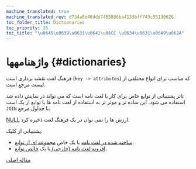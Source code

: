 ```yaml
---
machine_translated: true
machine_translated_rev: d734a8e46ddd7465886ba4133bff743c55190626
toc_folder_title: Dictionaries
toc_priority: 35
toc_title: "\u0645\u0639\u0631\u0641\u06CC \u0634\u0631\u06A9\u062A"
---
```


# واژهنامهها {#dictionaries}

فرهنگ لغت نقشه برداری است (`key -> attributes`) که مناسب برای انواع مختلفی از لیست مرجع است.

تاتر پشتیبانی از توابع خاص برای کار با لغت نامه است که می تواند در نمایش داده شد استفاده می شود. این ساده تر و موثر تر به استفاده از لغت نامه ها با توابع از یک است `JOIN` با جداول مرجع.

[NULL](../syntax.md#null) ارزش ها را نمی توان در یک فرهنگ لغت ذخیره کرد.

پشتیبانی از کلیک:

-   [ساخته شده در لغت نامه](internal_dicts.md#internal_dicts) با یک خاص [مجموعه ای از توابع](../../sql_reference/functions/ym_dict_functions.md).
-   [افزونه لغت نامه (خارجی) ](external_dictionaries/external_dicts.md) با یک [خالص توابع](../../sql_reference/functions/ext_dict_functions.md).

[مقاله اصلی](https://clickhouse.tech/docs/en/query_language/dicts/) <!--hide-->
